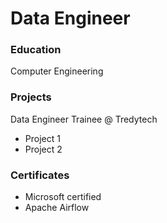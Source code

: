 # Data Engineer
### Education
Computer Engineering

### Projects
Data Engineer Trainee @ Tredytech
- Project 1
- Project 2

### Certificates
- Microsoft certified
- Apache Airflow
